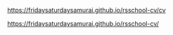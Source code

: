 https://fridaysaturdaysamurai.github.io/rsschool-cv/cv


https://fridaysaturdaysamurai.github.io/rsschool-cv/ 